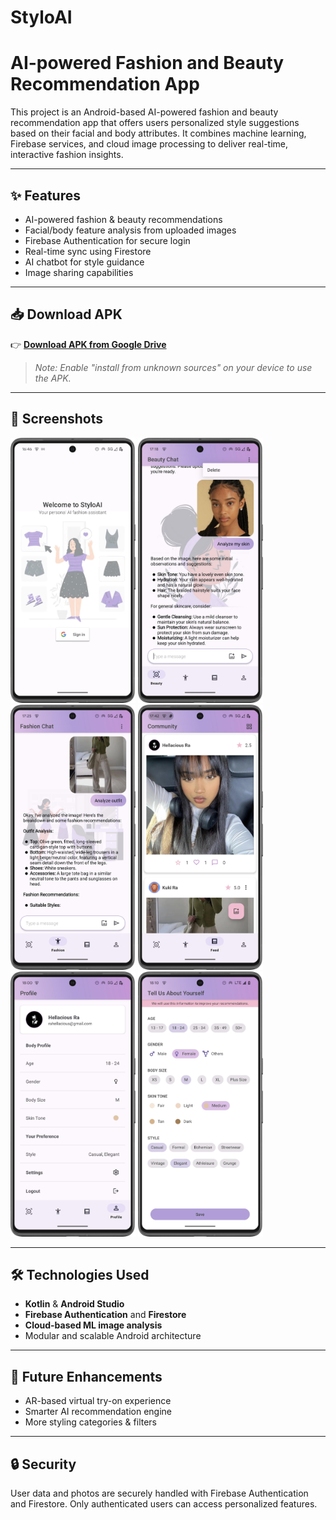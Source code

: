 # StyloAI
# AI-powered Fashion and Beauty Recommendation App

This project is an Android-based AI-powered fashion and beauty recommendation app that offers users personalized style suggestions based on their facial and body attributes. It combines machine learning, Firebase services, and cloud image processing to deliver real-time, interactive fashion insights.

---


## ✨ Features

- AI-powered fashion & beauty recommendations
- Facial/body feature analysis from uploaded images
- Firebase Authentication for secure login
- Real-time sync using Firestore
- AI chatbot for style guidance
- Image sharing capabilities

---

## 📥 Download APK

👉 **[Download APK from Google Drive](https://drive.google.com/drive/folders/17SWoELcmwZsusnbUQmJeXXR1gVsw2svr)**  
> *Note: Enable "install from unknown sources" on your device to use the APK.*

---

## 📸 Screenshots

<img src="./screenshots/Picture.png" width="200"/> <img src="./screenshots/Picture2.png" width="200"/> 
<img src="./screenshots/Picture3.png" width="200"/> 
<img src="./screenshots/Picture4.png" width="200"/> 
<img src="./screenshots/Picture5.png" width="200"/> 
<img src="./screenshots/Picture6.png" width="200"/> 

---

## 🛠️ Technologies Used

- **Kotlin** & **Android Studio**
- **Firebase Authentication** and **Firestore**
- **Cloud-based ML image analysis**
- Modular and scalable Android architecture

---

## 🚀 Future Enhancements

- AR-based virtual try-on experience
- Smarter AI recommendation engine
- More styling categories & filters

---

## 🔒 Security

User data and photos are securely handled with Firebase Authentication and Firestore. Only authenticated users can access personalized features.

